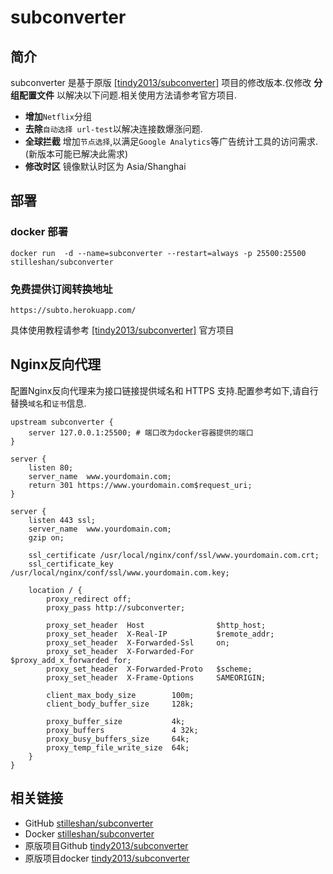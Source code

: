 # subconverter
## 简介
subconverter 是基于原版 [[tindy2013/subconverter]](https://github.com/tindy2013/subconverter) 项目的修改版本.仅修改 **分组配置文件** 以解决以下问题.相关使用方法请参考官方项目.

- **增加**`Netflix`分组
- **去除**`自动选择 url-test`以解决连接数爆涨问题.
- **全球拦截** 增加`节点选择`,以满足`Google Analytics`等广告统计工具的访问需求.(新版本可能已解决此需求)
- **修改时区** 镜像默认时区为 Asia/Shanghai

## 部署
### docker 部署
```shell
docker run  -d --name=subconverter --restart=always -p 25500:25500 stilleshan/subconverter
```

### 免费提供订阅转换地址
```shell
https://subto.herokuapp.com/
```
具体使用教程请参考 [[tindy2013/subconverter]](https://github.com/tindy2013/subconverter)  官方项目

## Nginx反向代理
配置Nginx反向代理来为接口链接提供域名和 HTTPS 支持.配置参考如下,请自行替换`域名`和`证书`信息.

```nginx
upstream subconverter { 
    server 127.0.0.1:25500; # 端口改为docker容器提供的端口
}

server {
    listen 80;
    server_name  www.yourdomain.com;
    return 301 https://www.yourdomain.com$request_uri;
}

server {
    listen 443 ssl;
    server_name  www.yourdomain.com;
    gzip on;    

    ssl_certificate /usr/local/nginx/conf/ssl/www.yourdomain.com.crt;
    ssl_certificate_key /usr/local/nginx/conf/ssl/www.yourdomain.com.key;

    location / {
        proxy_redirect off;
        proxy_pass http://subconverter;

        proxy_set_header  Host                $http_host;
        proxy_set_header  X-Real-IP           $remote_addr;
        proxy_set_header  X-Forwarded-Ssl     on;
        proxy_set_header  X-Forwarded-For     $proxy_add_x_forwarded_for;
        proxy_set_header  X-Forwarded-Proto   $scheme;
        proxy_set_header  X-Frame-Options     SAMEORIGIN;

        client_max_body_size        100m;
        client_body_buffer_size     128k;

        proxy_buffer_size           4k;
        proxy_buffers               4 32k;
        proxy_busy_buffers_size     64k;
        proxy_temp_file_write_size  64k;
    }
}
```

## 相关链接
- GitHub [stilleshan/subconverter](https://github.com/stilleshan/subconverter)
- Docker [stilleshan/subconverter](https://hub.docker.com/r/stilleshan/subconverter)
- 原版项目Github [tindy2013/subconverter](https://github.com/tindy2013/subconverter)
- 原版项目docker [tindy2013/subconverter](https://hub.docker.com/r/tindy2013/subconverter)
